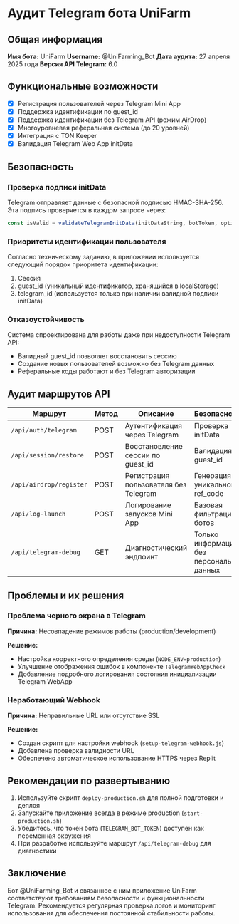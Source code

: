 # Аудит Telegram бота UniFarm

## Общая информация

**Имя бота:** UniFarm
**Username:** @UniFarming_Bot
**Дата аудита:** 27 апреля 2025 года
**Версия API Telegram:** 6.0

## Функциональные возможности

- [x] Регистрация пользователей через Telegram Mini App
- [x] Поддержка идентификации по guest_id
- [x] Поддержка идентификации без Telegram API (режим AirDrop)
- [x] Многоуровневая реферальная система (до 20 уровней)
- [x] Интеграция с TON Keeper
- [x] Валидация Telegram Web App initData

## Безопасность

### Проверка подписи initData

Telegram отправляет данные с безопасной подписью HMAC-SHA-256. Эта подпись проверяется в каждом запросе через:

```javascript
const isValid = validateTelegramInitData(initDataString, botToken, options);
```

### Приоритеты идентификации пользователя

Согласно техническому заданию, в приложении используется следующий порядок приоритета идентификации:

1. Сессия
2. guest_id (уникальный идентификатор, хранящийся в localStorage)
3. telegram_id (используется только при наличии валидной подписи initData)

### Отказоустойчивость

Система спроектирована для работы даже при недоступности Telegram API:
- Валидный guest_id позволяет восстановить сессию
- Создание новых пользователей возможно без Telegram данных
- Реферальные коды работают и без Telegram авторизации

## Аудит маршрутов API

| Маршрут | Метод | Описание | Безопасность |
|---------|-------|----------|-------------|
| `/api/auth/telegram` | POST | Аутентификация через Telegram | Проверка initData |
| `/api/session/restore` | POST | Восстановление сессии по guest_id | Валидация guest_id |
| `/api/airdrop/register` | POST | Регистрация пользователя без Telegram | Генерация уникального ref_code |
| `/api/log-launch` | POST | Логирование запусков Mini App | Базовая фильтрация ботов |
| `/api/telegram-debug` | GET | Диагностический эндпоинт | Только информация без персональных данных |

## Проблемы и их решения

### Проблема черного экрана в Telegram

**Причина:** Несовпадение режимов работы (production/development)

**Решение:**
- Настройка корректного определения среды (`NODE_ENV=production`)
- Улучшение отображения ошибок в компоненте `TelegramWebAppCheck`
- Добавление подробного логирования состояния инициализации Telegram WebApp

### Неработающий Webhook

**Причина:** Неправильные URL или отсутствие SSL

**Решение:**
- Создан скрипт для настройки webhook (`setup-telegram-webhook.js`)
- Добавлена проверка валидности URL
- Обеспечено автоматическое использование HTTPS через Replit

## Рекомендации по развертыванию

1. Используйте скрипт `deploy-production.sh` для полной подготовки и деплоя
2. Запускайте приложение всегда в режиме production (`start-production.sh`)
3. Убедитесь, что токен бота (`TELEGRAM_BOT_TOKEN`) доступен как переменная окружения
4. При разработке используйте маршрут `/api/telegram-debug` для диагностики

## Заключение

Бот @UniFarming_Bot и связанное с ним приложение UniFarm соответствуют требованиям безопасности и функциональности Telegram. Рекомендуется регулярная проверка логов и мониторинг использования для обеспечения постоянной стабильности работы.